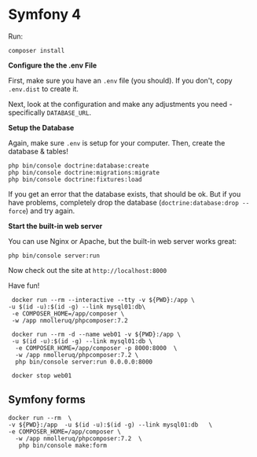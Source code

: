 # Symfony 4

Run:

```
composer install
```


**Configure the the .env File**

First, make sure you have an `.env` file (you should).
If you don't, copy `.env.dist` to create it.

Next, look at the configuration and make any adjustments you
need - specifically `DATABASE_URL`.

**Setup the Database**

Again, make sure `.env` is setup for your computer. Then, create
the database & tables!

```
php bin/console doctrine:database:create
php bin/console doctrine:migrations:migrate
php bin/console doctrine:fixtures:load
```

If you get an error that the database exists, that should
be ok. But if you have problems, completely drop the
database (`doctrine:database:drop --force`) and try again.

**Start the built-in web server**

You can use Nginx or Apache, but the built-in web server works
great:

```
php bin/console server:run
```

Now check out the site at `http://localhost:8000`

Have fun!


```
 docker run --rm --interactive --tty -v ${PWD}:/app \
-u $(id -u):$(id -g) --link mysql01:db\
 -e COMPOSER_HOME=/app/composer \
 -w /app nmolleruq/phpcomposer:7.2
 
 docker run --rm -d --name web01 -v ${PWD}:/app \
 -u $(id -u):$(id -g) --link mysql01:db \
  -e COMPOSER_HOME=/app/composer -p 8000:8000  \
  -w /app nmolleruq/phpcomposer:7.2 \
  php bin/console server:run 0.0.0.0:8000
  
 docker stop web01
``` 

## Symfony forms

```
docker run --rm  \
-v ${PWD}:/app  -u $(id -u):$(id -g) --link mysql01:db   \
-e COMPOSER_HOME=/app/composer \
  -w /app nmolleruq/phpcomposer:7.2  \
   php bin/console make:form
```


